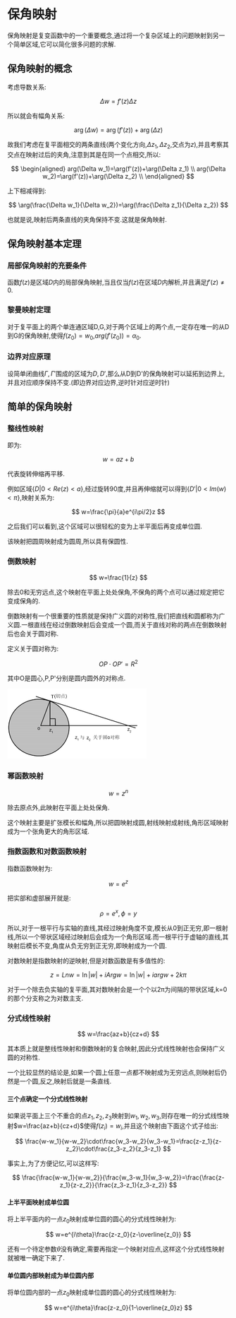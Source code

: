 # 保角映射

保角映射是复变函数中的一个重要概念,通过将一个复杂区域上的问题映射到另一个简单区域,它可以简化很多问题的求解.

## 保角映射的概念

考虑导数关系:

$$
\Delta w=f'(z)\Delta z
$$

所以就会有幅角关系:

$$
\arg(\Delta w)=\arg(f'(z))+\arg(\Delta z)
$$

故我们考虑在复平面相交的两条直线(两个变化方向,$\Delta z_1,\Delta z_2$,交点为$z$),并且考察其交点在映射过后的夹角,注意到其是在同一个点相交,所以:

$$
\begin{aligned}
arg(\Delta w_1)=\arg(f'(z))+\arg(\Delta z_1) \\
arg(\Delta w_2)=\arg(f'(z))+\arg(\Delta z_2) \\
\end{aligned}
$$

上下相减得到:

$$
\arg(\frac{\Delta w_1}{\Delta w_2})=\arg(\frac{\Delta z_1}{\Delta z_2})
$$

也就是说,映射后两条直线的夹角保持不变.这就是保角映射.


## 保角映射基本定理

### 局部保角映射的充要条件

函数$f(z)$是区域$D$内的局部保角映射,当且仅当$f(z)$在区域$D$内解析,并且满足$f'(z)\neq 0$.

### 黎曼映射定理

对于复平面上的两个单连通区域D,G,对于两个区域上的两个点,一定存在唯一的从D到G的保角映射,使得$f(z_0)=w_0$,$arg(f'(z_0))=\alpha_0$.

### 边界对应原理

设简单闭曲线$\Gamma,\Gamma'$围成的区域为$D,D'$,那么从D到D'的保角映射可以延拓到边界上,并且对应顺序保持不变.(即边界对应边界,逆时针对应逆时针)

## 简单的保角映射

### 整线性映射

即为:

$$
w=az+b
$$

代表旋转伸缩再平移.

例如区域$\{ D|0<Re(z)<a \}$,经过旋转90度,并且再伸缩就可以得到$\{ D'|0<Im(w)<\pi \}$,映射关系为:

$$
w=\frac{\pi}{a}e^{i\pi/2}z
$$

之后我们可以看到,这个区域可以很轻松的变为上半平面后再变成单位圆.

该映射把圆周映射成为圆周,所以具有保圆性.

### 倒数映射

$$
w=\frac{1}{z}
$$

除去0和无穷远点,这个映射在平面上处处保角,不保角的两个点可以通过规定把它变成保角的.

倒数映射有一个很重要的性质就是保持广义圆的对称性,我们把直线和圆都称为广义圆.一根直线在经过倒数映射后会变成一个圆,而关于直线对称的两点在倒数映射后也会关于圆对称.

定义关于圆对称为:

$$
OP\cdot OP'=R^2
$$

其中O是圆心,P,P'分别是圆内圆外的对称点.

![alt text](image-1.png)

### 幂函数映射

$$
w=z^n
$$


除去原点外,此映射在平面上处处保角.

这个映射主要是扩张模长和幅角,所以把圆映射成圆,射线映射成射线,角形区域映射成为一个张角更大的角形区域.

### 指数函数和对数函数映射

指数函数映射为:

$$
w=e^z
$$

把实部和虚部展开就是:

$$
\rho=e^x,\phi=y
$$

所以,对于一根平行与实轴的直线,其经过映射角度不变,模长从0到正无穷,即一根射线,所以一个带状区域经过映射后会成为一个角形区域.而一根平行于虚轴的直线,其映射后模长不变,角度从负无穷到正无穷,即映射成为一个圆.

对数映射是指数映射的逆映射,但是对数函数是有多值性的:

$$
z=Ln w= \ln |w|+iArg w=\ln |w| +i arg w +2k\pi
$$

对于一个除去负实轴的复平面,其对数映射会是一个个以2π为间隔的带状区域,k=0的那个分支称之为对数主支.

### 分式线性映射

$$
w=\frac{az+b}{cz+d}
$$

其本质上就是整线性映射和倒数映射的复合映射,因此分式线性映射也会保持广义圆的对称性.

一个比较显然的结论是,如果一个圆上任意一点都不映射成为无穷远点,则映射后仍然是一个圆,反之,映射后就是一条直线.

#### 三个点确定一个分式线性映射

如果说平面上三个不重合的点$z_1,z_2,z_3$映射到$w_1,w_2,w_3$,则存在唯一的分式线性映射$w=\frac{az+b}{cz+d}$使得$f(z_i)=w_i$,并且这个映射由下面这个式子给出:

$$
\frac{w-w_1}{w-w_2}\cdot\frac{w_3-w_2}{w_3-w_1}=\frac{z-z_1}{z-z_2}\cdot\frac{z_3-z_2}{z_3-z_1}
$$

事实上,为了方便记忆,可以这样写:

$$
\frac{\frac{w-w_1}{w-w_2}}{\frac{w_3-w_1}{w_3-w_2}}=\frac{\frac{z-z_1}{z-z_2}}{\frac{z_3-z_1}{z_3-z_2}}
$$

#### 上半平面映射成单位圆

将上半平面内的一点$z_0$映射成单位圆的圆心的分式线性映射为:

$$
w=e^{i\theta}\frac{z-z_0}{z-\overline{z_0}}
$$

还有一个待定参数$\theta$没有确定,需要再指定一个映射对应点,这样这个分式线性映射就被唯一确定下来了.

#### 单位圆内部映射成为单位圆内部

将单位圆内部的一点$z_0$映射成单位圆的圆心的分式线性映射为:

$$
w=e^{i\theta}\frac{z-z_0}{1-\overline{z_0}z}
$$







